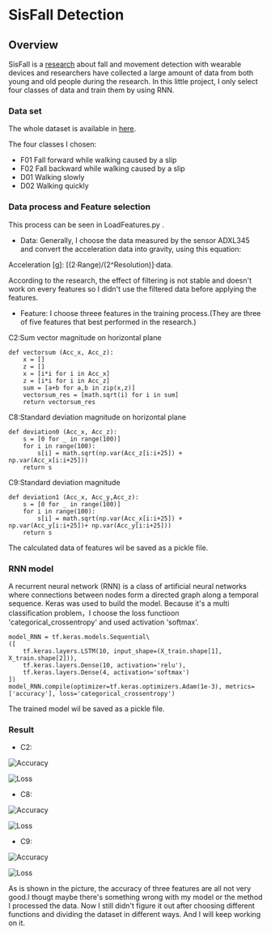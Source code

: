 # SisFall Detection

## Overview

SisFall is a <u>[research](https://www.ncbi.nlm.nih.gov/pmc/articles/PMC5298771/)</u> about fall and movement detection with wearable devices and researchers have collected a large amount of data from  both young and old people during the research. In this little project, I only select four classes of data and train them by using RNN.

### Data set
The whole dataset is available in <u>[here](http://sistemic.udea.edu.co/en/research/projects/english-falls/)</u>.

The four classes I chosen:
- F01	Fall forward while walking caused by a slip	
- F02	Fall backward while walking caused by a slip
- D01	Walking slowly
- D02	Walking quickly

### Data process and Feature selection
This process can be seen in LoadFeatures.py . 
- Data:
Generally, I choose the data measured by the sensor ADXL345 and convert the acceleration data into gravity, using this equation: 

Acceleration [g]: [(2·Range)/(2^Resolution)]·data.

According to the research, the effect of filtering is not stable and doesn't work on every features so I didn't use the filtered data before applying the features.

- Feature:
I choose threee features in the training process.(They are three of five features that best performed in the research.)

C2:Sum vector magnitude on horizontal plane

```
def vectorsum (Acc_x, Acc_z):
    x = []
    z = []
    x = [i*i for i in Acc_x]
    z = [i*i for i in Acc_z]
    sum = [a+b for a,b in zip(x,z)]
    vectorsum_res = [math.sqrt(i) for i in sum]
    return vectorsum_res
```

C8:Standard deviation magnitude on horizontal plane

```
def deviation0 (Acc_x, Acc_z):
    s = [0 for _ in range(100)]
    for i in range(100):
        s[i] = math.sqrt(np.var(Acc_z[i:i+25]) + np.var(Acc_x[i:i+25]))
    return s
```

C9:Standard deviation magnitude

```
def deviation1 (Acc_x, Acc_y,Acc_z):
    s = [0 for _ in range(100)]
    for i in range(100):
        s[i] = math.sqrt(np.var(Acc_x[i:i+25]) + np.var(Acc_y[i:i+25])+ np.var(Acc_y[i:i+25]))
    return s
```

The calculated data of features wil be saved as a pickle file.

### RNN model
A recurrent neural network (RNN) is a class of artificial neural networks where connections between nodes form a directed graph along a temporal sequence. Keras was used to build the model. Because it's a multi classification problem，I choose the loss functioon 'categorical_crossentropy' and used activation 'softmax'.
```
model_RNN = tf.keras.models.Sequential\
([
    tf.keras.layers.LSTM(10, input_shape=(X_train.shape[1], X_train.shape[2])), 
    tf.keras.layers.Dense(10, activation='relu'),
    tf.keras.layers.Dense(4, activation='softmax')
])
model_RNN.compile(optimizer=tf.keras.optimizers.Adam(1e-3), metrics=['accuracy'], loss='categorical_crossentropy')
```
The trained model wil be saved as a pickle file.

### Result
- C2:

![Accuracy](/C2/SisFall_Accuracy(BF).png)

![Loss](/C2/SisFall_Loss(BF).png)

- C8:

![Accuracy](/C8/SisFall_Accuracy(BF).png)

![Loss](/C8/SisFall_Loss(BF).png)

- C9:

![Accuracy](/C9/SisFall_Accuracy(BF).png)

![Loss](/C9/SisFall_Loss(BF).png)

As is shown in the picture, the accuracy of three features are all not very good.I thougt maybe there's something wrong with my model or the method I processed the data. Now I still didn't figure it out after choosing different functions and dividing the dataset in different ways. And I will keep working on it.

